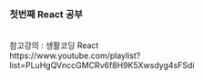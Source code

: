 ### 첫번째 React 공부

<br>
참고강의 : 생활코딩 React <br>
https://www.youtube.com/playlist?list=PLuHgQVnccGMCRv6f8H9K5Xwsdyg4sFSdi

